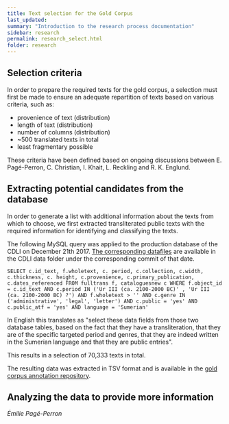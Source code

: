 ```yaml
---
title: Text selection for the Gold Corpus
last_updated:
summary: "Introduction to the research process documentation"
sidebar: research
permalink: research_select.html
folder: research
---
```


## Selection criteria
In order to prepare the required texts for the gold corpus, a selection must first be made to ensure an adequate repartition of texts based on various criteria, such as:

- provenience of text (distribution)
- length of text (distribution)
- number of columns (distribution)
- ~500 translated texts in total
- least fragmentary possible

These criteria have been defined based on ongoing discussions between E. Pagé-Perron,  C. Christian, I. Khait, L. Reckling and R. K. Englund.


## Extracting potential candidates from the database

In order to generate a list with additional information about the texts from which to choose, we first extracted transliterated public texts with the required information for identifying and classifying the texts. 

The following MySQL query was applied to the production database of the CDLI on December 21th 2017. [The corresponding datafiles](https://github.com/cdli-gh/data/tree/a4a35127eb84f1898986b7eb7efe45bf4868b136) are available in the CDLI data folder under the corresponding commit of that date.

```
SELECT c.id_text, f.wholetext, c. period, c.collection, c.width, c.thickness, c. height, c.provenience, c.primary_publication, c.dates_referenced FROM fulltrans f, cataloguesnew c WHERE f.object_id = c.id_text AND c.period IN ('Ur III (ca. 2100-2000 BC)' , 'Ur III (ca. 2100-2000 BC) ?') AND f.wholetext > '' AND c.genre IN  ('administrative', 'legal', 'letter') AND c.public = 'yes' AND c.public_atf = 'yes' AND language = 'Sumerian'
```    

In English this translates as "select these data fields from those two database tables, based on the fact that they have a transliteration, that they are of the specific targeted period and genres, that they are indeed written in the Sumerian language and that they are public entries".

This results in a selection of 70,333 texts in total.

The resulting data was extracted in TSV format and is available in the [gold corpus annotation repository](https://github.com/cdli-gh/gold_corpus_annotation). 


## Analyzing the data to provide more information








*Émilie Pagé-Perron*

